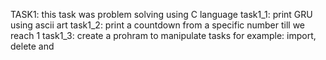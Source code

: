 TASK1: this task was problem solving using C language
task1_1: print GRU using ascii art
task1_2: print a countdown from a specific number till we reach 1
task1_3: create a prohram to manipulate tasks for example: import, delete and 
